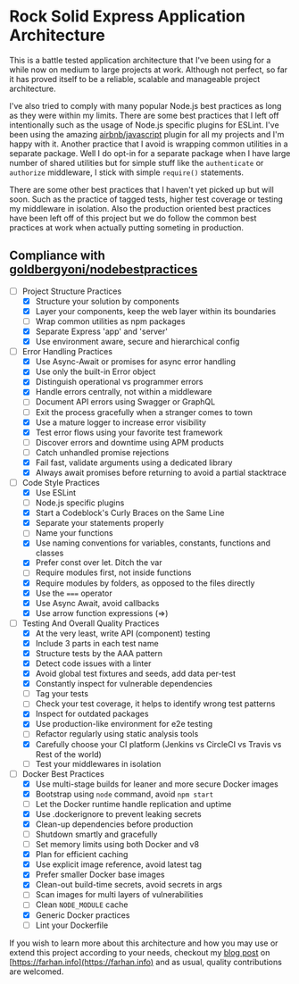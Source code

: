 # Rock Solid Express Application Architecture

This is a battle tested application architecture that I've been using for a while now on medium to large projects at work. Although not perfect, so far it has proved itself to be a reliable, scalable and manageable project architecture.

I've also tried to comply with many popular Node.js best practices as long as they were within my limits. There are some best practices that I left off intentionally such as the usage of Node.js specific plugins for ESLint. I've been using the amazing [airbnb/javascript](https://github.com/airbnb/javascript) plugin for all my projects and I'm happy with it. Another practice that I avoid is wrapping common utilities in a separate package. Well I do opt-in for a separate package when I have large number of shared utilities but for simple stuff like the `authenticate` or `authorize` middleware, I stick with simple `require()` statements.

There are some other best practices that I haven't yet picked up but will soon. Such as the practice of tagged tests, higher test coverage or testing my middleware in isolation. Also the production oriented best practices have been left off of this project but we do follow the common best practices at work when actually putting someting in production.

## Compliance with [goldbergyoni/nodebestpractices](https://github.com/goldbergyoni/nodebestpractices/)

- [ ] Project Structure Practices
  - [x] Structure your solution by components
  - [x] Layer your components, keep the web layer within its boundaries
  - [ ] Wrap common utilities as npm packages
  - [x] Separate Express 'app' and 'server'
  - [x] Use environment aware, secure and hierarchical config
- [ ] Error Handling Practices
  - [x] Use Async-Await or promises for async error handling
  - [x] Use only the built-in Error object
  - [x] Distinguish operational vs programmer errors
  - [x] Handle errors centrally, not within a middleware
  - [ ] Document API errors using Swagger or GraphQL
  - [ ] Exit the process gracefully when a stranger comes to town
  - [x] Use a mature logger to increase error visibility
  - [x] Test error flows using your favorite test framework
  - [ ] Discover errors and downtime using APM products
  - [ ] Catch unhandled promise rejections
  - [x] Fail fast, validate arguments using a dedicated library
  - [x] Always await promises before returning to avoid a partial stacktrace
- [ ] Code Style Practices
  - [x] Use ESLint
  - [ ] Node.js specific plugins
  - [x] Start a Codeblock's Curly Braces on the Same Line
  - [x] Separate your statements properly
  - [ ] Name your functions
  - [x] Use naming conventions for variables, constants, functions and classes
  - [x] Prefer const over let. Ditch the var
  - [ ] Require modules first, not inside functions
  - [x] Require modules by folders, as opposed to the files directly
  - [x] Use the `===` operator
  - [x] Use Async Await, avoid callbacks
  - [x] Use arrow function expressions (=>)
- [ ] Testing And Overall Quality Practices
  - [x] At the very least, write API (component) testing
  - [x] Include 3 parts in each test name
  - [x] Structure tests by the AAA pattern
  - [x] Detect code issues with a linter
  - [x] Avoid global test fixtures and seeds, add data per-test
  - [x] Constantly inspect for vulnerable dependencies
  - [ ] Tag your tests
  - [ ] Check your test coverage, it helps to identify wrong test patterns
  - [x] Inspect for outdated packages
  - [x] Use production-like environment for e2e testing
  - [ ] Refactor regularly using static analysis tools
  - [x] Carefully choose your CI platform (Jenkins vs CircleCI vs Travis vs Rest of the world)
  - [ ] Test your middlewares in isolation
- [ ] Docker Best Practices
  - [x] Use multi-stage builds for leaner and more secure Docker images
  - [x] Bootstrap using `node` command, avoid `npm start`
  - [ ] Let the Docker runtime handle replication and uptime
  - [x] Use .dockerignore to prevent leaking secrets
  - [x] Clean-up dependencies before production
  - [ ] Shutdown smartly and gracefully
  - [ ] Set memory limits using both Docker and v8
  - [x] Plan for efficient caching
  - [x] Use explicit image reference, avoid latest tag
  - [x] Prefer smaller Docker base images
  - [x] Clean-out build-time secrets, avoid secrets in args
  - [ ] Scan images for multi layers of vulnerabilities
  - [ ] Clean `NODE_MODULE` cache
  - [x] Generic Docker practices
  - [ ] Lint your Dockerfile

If you wish to learn more about this architecture and how you may use or extend this project according to your needs, checkout my [blog post](https://farhan.info/rock-solid-express-application-architecture) on [https://farhan.info](https://farhan.info) and as usual, quality contributions are welcomed.
